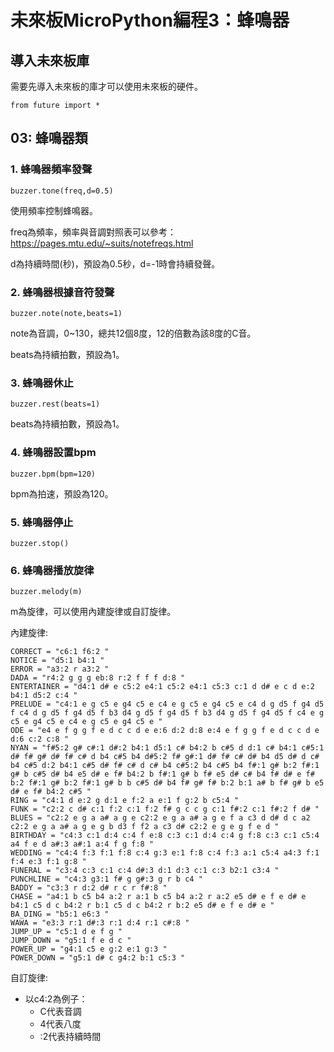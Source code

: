 # 未來板MicroPython編程3：蜂鳴器

## 導入未來板庫

需要先導入未來板的庫才可以使用未來板的硬件。

    from future import *
    
## 03: 蜂鳴器類

### 1. 蜂鳴器頻率發聲

    buzzer.tone(freq,d=0.5)
    
使用頻率控制蜂鳴器。

freq為頻率，頻率與音調對照表可以參考： <https://pages.mtu.edu/~suits/notefreqs.html>

d為持續時間(秒)，預設為0.5秒，d=-1時會持續發聲。

### 2. 蜂鳴器根據音符發聲

    buzzer.note(note,beats=1)
    
note為音調，0~130，總共12個8度，12的倍數為該8度的C音。

beats為持續拍數，預設為1。

### 3. 蜂鳴器休止

    buzzer.rest(beats=1)
    
beats為持續拍數，預設為1。

### 4. 蜂鳴器設置bpm

    buzzer.bpm(bpm=120)
    
bpm為拍速，預設為120。

### 5. 蜂鳴器停止

    buzzer.stop()

### 6. 蜂鳴器播放旋律

    buzzer.melody(m)
    
m為旋律，可以使用內建旋律或自訂旋律。

內建旋律:

    CORRECT = "c6:1 f6:2 "
    NOTICE = "d5:1 b4:1 "
    ERROR = "a3:2 r a3:2 "
    DADA = "r4:2 g g g eb:8 r:2 f f f d:8 "
    ENTERTAINER = "d4:1 d# e c5:2 e4:1 c5:2 e4:1 c5:3 c:1 d d# e c d e:2 b4:1 d5:2 c:4 "
    PRELUDE = "c4:1 e g c5 e g4 c5 e c4 e g c5 e g4 c5 e c4 d g d5 f g4 d5 f c4 d g d5 f g4 d5 f b3 d4 g d5 f g4 d5 f b3 d4 g d5 f g4 d5 f c4 e g c5 e g4 c5 e c4 e g c5 e g4 c5 e "
    ODE = "e4 e f g g f e d c c d e e:6 d:2 d:8 e:4 e f g g f e d c c d e d:6 c:2 c:8 "
    NYAN = "f#5:2 g# c#:1 d#:2 b4:1 d5:1 c# b4:2 b c#5 d d:1 c# b4:1 c#5:1 d# f# g# d# f# c# d b4 c#5 b4 d#5:2 f# g#:1 d# f# c# d# b4 d5 d# d c# b4 c#5 d:2 b4:1 c#5 d# f# c# d c# b4 c#5:2 b4 c#5 b4 f#:1 g# b:2 f#:1 g# b c#5 d# b4 e5 d# e f# b4:2 b f#:1 g# b f# e5 d# c# b4 f# d# e f# b:2 f#:1 g# b:2 f#:1 g# b b c#5 d# b4 f# g# f# b:2 b:1 a# b f# g# b e5 d# e f# b4:2 c#5 "
    RING = "c4:1 d e:2 g d:1 e f:2 a e:1 f g:2 b c5:4 "
    FUNK = "c2:2 c d# c:1 f:2 c:1 f:2 f# g c c g c:1 f#:2 c:1 f#:2 f d# "
    BLUES = "c2:2 e g a a# a g e c2:2 e g a a# a g e f a c3 d d# d c a2 c2:2 e g a a# a g e g b d3 f f2 a c3 d# c2:2 e g e g f e d "
    BIRTHDAY = "c4:3 c:1 d:4 c:4 f e:8 c:3 c:1 d:4 c:4 g f:8 c:3 c:1 c5:4 a4 f e d a#:3 a#:1 a:4 f g f:8 "
    WEDDING = "c4:4 f:3 f:1 f:8 c:4 g:3 e:1 f:8 c:4 f:3 a:1 c5:4 a4:3 f:1 f:4 e:3 f:1 g:8 "
    FUNERAL = "c3:4 c:3 c:1 c:4 d#:3 d:1 d:3 c:1 c:3 b2:1 c3:4 "
    PUNCHLINE = "c4:3 g3:1 f# g g#:3 g r b c4 "
    BADDY = "c3:3 r d:2 d# r c r f#:8 "
    CHASE = "a4:1 b c5 b4 a:2 r a:1 b c5 b4 a:2 r a:2 e5 d# e f e d# e b4:1 c5 d c b4:2 r b:1 c5 d c b4:2 r b:2 e5 d# e f e d# e "
    BA_DING = "b5:1 e6:3 "
    WAWA = "e3:3 r:1 d#:3 r:1 d:4 r:1 c#:8 "
    JUMP_UP = "c5:1 d e f g "
    JUMP_DOWN = "g5:1 f e d c "
    POWER_UP = "g4:1 c5 e g:2 e:1 g:3 "
    POWER_DOWN = "g5:1 d# c g4:2 b:1 c5:3 "
    
自訂旋律:

- 以c4:2為例子：
    - C代表音調
    - 4代表八度
    - :2代表持續時間